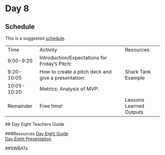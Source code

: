 # Day 8

## Schedule

This is a suggested [schedule](https://docs.google.com/document/d/1GoeGIcFAhamCJqnBrTGYLgJW-GE2jzI1__XKRAIsZmw/edit). 

<table>
    <tr>
        <td>Time</td>
        <td>Activity</td>
        <td>Resources</td>
    </tr>
    <tr>
        <td>9:00-9:20</td>
        <td>Introduction/Expectations for Friday’s Pitch:</td>
        <td></td>
    </tr>
    <tr>
        <td>9:20-10:05</td>
        <td>How to create a pitch deck and give a presentation:</td>
        <td>
          Shark Tank Example
        </td>
    </tr>
    <tr>
        <td>10:05-10:20</td>
        <td>Metrics: Analysis of MVP: </td>
        <td>    </td>
    </tr>
    <tr>
        <td>Remainder </td>
        <td> Free time!</td>
        <td>    
          Lessons Learned<br>
          Outputs
        </td>
    </tr>
</table>
## Day Eight Teachers Guide

###Resources
[Day Eight Guide](https://docs.google.com/document/d/1hrVAhV7KJGFSyNWw0HLU13ojRYMtDa5bpbhjfE0tYkY/edit)<br>
[Day Eight Presentation](https://docs.google.com/presentation/d/17ot-8mH5pCb2yu2_wvd3YvybxmYYtVPzf8f5FHlvpKk/edit)

##SWBATs
